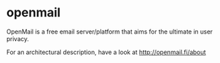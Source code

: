 openmail
========

OpenMail is a free email server/platform that aims for the ultimate in user privacy.

For an architectural description, have a look at http://openmail.fi/about

